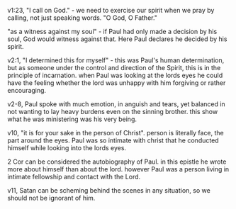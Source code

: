 v1:23, "I call on God." - we need to exercise our spirit when we pray by calling, not just speaking words. "O God, O Father."

"as a witness against my soul" - if Paul had only made a decision by his soul, God would witness against that. Here Paul declares he decided by his spirit.

v2:1, "I determined this for myself" - this was Paul's human determination, but as someone under the control and direction of the Spirit, this is in the principle of incarnation. when Paul was looking at the lords eyes he could have the feeling whether the lord was unhappy with him forgiving or rather encouraging.

v2-8, Paul spoke with much emotion, in anguish and tears, yet balanced in not wanting to lay heavy burdens even on the sinning brother. this show what he was ministering was his very being.

v10, "it is for your sake in the person of Christ". person is literally face, the part around the eyes. Paul was so intimate with christ that he conducted himself while looking into the lords eyes.

2 Cor can be considered the autobiography of Paul. in this epistle he wrote more about himself than about the lord. however Paul was a person living in intimate fellowship and contact with the Lord.

v11, Satan can be scheming behind the scenes in any situation, so we should not be ignorant of him.

